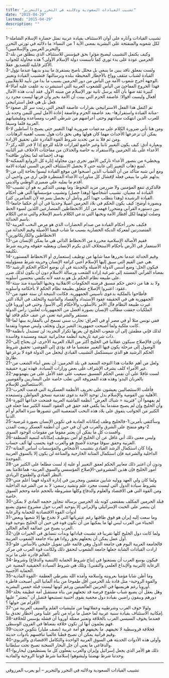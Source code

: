 ```yaml
---
title: "تشبيب القيادات السعودية ودلالته في التحرر والتحرير"
date: "2015-04-29"
lastmod: "2015-04-29"
description: ""
---
```





1-تشبيب القيادات وآثاره على أوان الاستئناف بقيادة عربية تمثل حضارة الإسلام الشاملة لكل شعوبه والمنفتحة على البشرية بمعنى الأية 1 من النساء: ما دلالته في ثورتي التحرر والتحرير العربيين والإسلاميين؟  
2-وكيف يكتمل التشبيب ليصبح مؤثرا بحق فيؤسس للاستئناف الذي ينطلق من بلد الحرمين عودة على بدء ثوري كما تأسست دولة الإسلام الأولى؟ هذه محاولة للجواب الأكثر قابلية للتصديق عقلا.  
3-ولست بمعلق ناقد يبين ما ينبغي بل محلل ناصح يستقرئ ما يبدو بديهيا عندما تؤول القيادة لشباب مثقف وواع بالأخطار المحيطة ببلده وبرسالتها: فتشبيب القيادة وتغيير الوجهة أخرج شعوب الأمة من اليأس من دور الحرمين بسبب ما بدا من تأييد للانقلابيين.  
4-فهذا الخروج المفاجئ من اليأس للشعوب العربية التي استبشرت به علقت عليه آمالا كبيرة ثقة منها بأن الله يرسل ثانية نور الإسلام من منبته الأول. فقد أيدت هذه الآمال أفعال وليست أقوالا: عاصفة الحزم التي بينت أن الأمة بخير وأن فزتها ليست مجرد رد فعل بل هي فعل استراتيجي.  
5-ثم اكتمل هذا الفعل الاستراتيجي بقرارات عاصفة الفجر التي رتبت سر كل صمود -متانة القيادة واستقرارها- بعد عاصفة الحزم وعاصفة إعادة الأمل ليس لليمن وحده بل للعرب الذين انتهكت سيادتهم وحتى أعراضهم من شرطي الغرب ومساعده ومليشياتهم العربية قلما وسيفا.  
6-ومن هنا تأتي ضرورة الكلام على مدعمات ضرورية لهذا التغيير حتى يصبح ذا أساطين لا يمكن أن تزعزعها الأحداث مهما كان هولها وهي بحق ذات هول بسبب أهمية الرهانات. ومن ثم فلا بد من تحديد شروط القوة القادرة على تحقيق الإرادة.  
7-وبعبارة أدق: كيف يكون التغيير ثابتا وغير خاضع لقرارات قابلة للرجع إذا لا قدر الله ركز الأعداء على بلد الحرمين والاستفراد به خاصة والخذلان من مفاجئات الأحلاف غير الثابتة بهدف إخضاعه لما يتجاوز طاقته؟  
8-ويخطيء من يتصور الأعداء تاركين الأمور تجري دون محاولة إثارة كل الزوابع الممكنة لمنع ذهاب التغيير إلى غايته حتى لا يحصل الاستئناف العربي السني لقيادة الامة.  
9-ومع أني شبه متأكد من أن الشباب الذين أصبحوا في موقع القيادة ليسوا بحاجة إلى من يدلهم على ما ينبغي فعله لإفشال كل مناورات الأعداء المنتظرة فإني أرى من واجبي أن أقدم ما يمليه علي ضميري الوطني والديني.  
10-فالذكرى تنفع المؤمنين ولا ضررمن مزيد التحوط: وما يهمنى التذكير به هو أن تشبيب القيادة له معنيان. تشبيب أشخاصها (وهذا حصل) وتشبيب مؤسساتها التي هي أحكام القيادة الرشيدة (وهذا يتطلب جهدا أكبر ونأمل أن يحصل بسرعة لأن المتآمرين كثر).  
11-وبصورة أوضح: كيف يكون الحكم في بلاد الحرمين أصيلا وحديثا في آن أي حكما جامعا بين دستوره القرآني ومتحررا فهمه من آثار الانحطاطين المتصارعين اللذين لسوء الحظ وصلت لوثهما لكل أقطار الأمة ونخبها التي تدعي الكلام باسم الإسلام والتي تدعي الكلام باسم الحداثة.  
12-فكيف نحرر أحكام القيادة من صدام الحضارات الذي هو مرض النخب العربية المتصدرتين لمعركة الديكة الحضارية بسبب ما شاب قيمنا الأصيلة وقيم الحداثة من الانحطاطين والكاريكاتورين؟  
13-فقيم الأصالة الإسلامية محررة من الانحطاط الذاتي هي ما يمكن الإنسان من الاستعمار في الأرض بأحكام الاستخلاف الذي يكرم الإنسان ويعطيه حقوقه وحريته شرط تكليفه.  
14-وقيم الحداثة عندما نحررها مما شابها من توظيف إستعماري أو الانحطاط المستورد هي عين القيم التي سبق إليها الإسلام أعني كرامة الإنسان وحريته شرط مسؤوليته.  
15-فيكون الحل: وضع أسس الدولة الأصيلة والحديثة في آن بوضع أحكام الحكم الرشيد بمعناه القرآني المستند إلى شرعية إرادة الشعب ورسالة الاسلام دون أن يكون لذلك ضرر على طبيعة نظام الحكم بل هو يدعمه لأنه يكتفي بتحسين أسلوبه.  
16-ولا بد هنا من دحض حكم مسبق فرضته الحكومات الانقلابية ونخبها الفاسدة منذ ستة عقود: اعتبروا الإصلاح متعلق بطبيعة نظام الحكم لا بأحكامه وأسلوبه.  
17-فأطاحوا بالملكية بدعوى تأسيس الجمهورية. فكانت النتيجة أن ستة عقود من الجمهورية هي في الحقيقة عقود الاستبداد والفساد والفاشية والتخلف في البلاد التي غيرت طبيعة النظام فآل الأمر بالأسلوب والأحكام إلى الأسوأ. وحتى في أوروبا فإن الملكيات حققت مطالب الإنسان بصورة أفضل من الجمهوريات لعلتين: رأس الدولة مستقر والشرعية تغني عن عنف حكم فاقد لها.  
18-ففي تونس مثلا أو في مصر أو في العراق: تجارب سني تسمح لي بالمقارنة بينها لما كانت ملكية ولما أصبحت جمهورية: التغير نزول وتخلف وليس صعودا وتقدما.  
19-لذلك فإني مطمئن إلى أن شعوب الخليج لن يغريها تكرار التجربة: لن تستبدل بأنظمة ذات شرعية تاريخية أنظمة مخابراتية عنيفة ومستبدة وفاسدة.  
20-وإذن فالإصلاح سيكون عقلانيا في الخليج أكثر من البلاد العربية الأخرى. لن يحتاج إلى الوصول إلى مرحلة يكون فيها التغيير مقتضيا ما قد يؤدي إلى الفوضى: تحقيق شروط الحكم الرشيد هو الذي سيستكمل التشبيب القيادي ليجعل من الدولة قوة لا يزعزعها طارئ.  
21-ولعل من أهم علامات هذا التوجه السعيد في بلد الحرمين: أن بعض أبناء الشعب من غير الأمراء كلف بشرف الإشراف على بعض وزارات السيادة. فهذه ثورة حقيقية.  
22-لست غافلا على أن نفس الحكم المسبق سيعيب علي عقد الأمل على من يتهمونهم بالعربان البدو: وهذه هذه المعزوفة التي تغلب خاصة على اليساريين والقوميين الاستئصاليين للإسلام.  
23-فأغلب الاستئصاليين يعيشون على تخريف الأنظمة العسكرية التي قدمت الحرب الأهلية بين القومية والإسلام بدل توحيد الأمة بدعوى تقدمية تسحق المواطن وتستبعده.  
24-لم يفهموا أن “فترينة = شباك العرض” أنظمة الفاشية العربية فضحت خداعها الثورة وأن الخليج وإن لم يصبح متقدما بما يكفي فقد حقق في العقود الستة الكثير مما جعله في الكثير من الجوانب يتفوق على بلاد هذه النخب المتعصبة التي تتصورها سرة العالم أو أم الدنيا.  
25-وسأكتفي بأمرين:1-فالخليج وظف إمكاناته المادية في تكوين الإنسان بصورة مُرضية 2-وهو منفتح على الشرق والغرب في آن في حين أن أنظمة العسكر ريفت المدن وأفسدت كل ما يمكن أن يعتبر مقوما من مقومات الوجود السوي.  
26-وليس معنى ذلك أني غافل عن أن الخليج لو آمن بتوظيف إمكاناته لتنمية المنطقة العربية وحقق سوقا موحدة لأصبح هو والعرب قوة يحسب لها ألف حساب.  
27-وإذا كان استكمال الرشد القيادي بتشبيب الأشخاص والمؤسسات أساس المتانة الداخلية والشرعية فإن استكمال المتانة الخارجية والمناعة لن يكون إلا بالسوق العربية الموحدة.  
28-ودون أن اعتبر ذلك معايير الحكم لعمق التغيير أو عليه إذ لست مطلعا على الكثير من أمور الخليج فإن هذين المشروعين-الإصلاح المؤسسي والسوق العربية- هماعلامتا بعد النظر القيادي والطموح الريادي.  
29-ولما كان ولي العهد ووليه شابين مثقفين ومجربين في إدارة الدولة فهما أعلم مني بشروط سيادة الدول التي ليست مجرد علم ونشيد رسمي: لا بد من الشرعية الداخلية ومن القوة التي هي الاقتصاد والعلوم والدفاع وكلها مشروطة بالحجم عامة وحجم السوق خاصة.  
30-فبلد الحرمين المكلف بمقتضى كونه بلد الحرمين برسالة تتجاوز حجمه المادي لا يمكن ان ينتصر على الخبث الإسرائيلي والإيراني إلا بتوحيد العرب حول مشروع تنموي يصنع أدوات القوة الاقتصادية للحماية والرعاية  
31-وما سعت إليه إيران هو فوق طاقتها رغم عنترياتها التي لا تخدع بها إلا شعبها وبعض الجبناء من العرب ليس لها ما يمكنها من أن تكون قوة في حين أن الخليج بتوحيد قوة العرب يصبح من عمالقة العالم الحالي.  
32-ولما كانت دول الخليج كلها تقريبا قد تشببت قياداتها وبدأت تتسابق في الخيرات فإن أول عمل يمكن أن يجعلهم بحق روادا هو بناء جامعة الشعوب العربية.  
33-فالجامعة العربية اليوم هي جامعة الدول وهي قائمة على تمويل خليجي بالأساس. فلو ارادت القيادات الشابة جعلها جامعة الشعوب لتحقق ذلك ولكانت قوة العرب في مركز العالم قادرة على ما تريد.  
34-فيكون بوسع العرب أن يستغنوا في إنتاج شروط الحماية (التنمية والدفاع) وشروط الرعاية (التربية والإبداع العلمي والتقني): وتلك هي شروط السيادة الحقيقية المغنية عن الحماية الأجنبية.  
35-وما أظن شابا مؤمنا بعروبته وإسلامه وأمده الله بشرطي العظمة -القوة المادية والقوة الروحية- مثل قادة بلد الحرمين أقل طموحا من بناة ألمانيا التي أصبحت قاطرة أوروبا رغم هزيمتيها في الحربين العالميتين ورغم كونها ليست قبلة خمس البشرية.  
36-وهل يعقل أن يضيع شباب طموح فرصة قد تجعلهم من بناة مستقبل أمة عظيمة يخلد دورهم ويبقون راضين بقيادة دول محمية بقوى أجنبية تستتبعها فتقبل أن “يتعنتر” عليها الأقزام من حولها ؟  
37-ولولا خوف الغرب وشرطييه وعملائهما من مليشيات القلم والسيف العربية من إمكانية الاستئناف بقيادة سنية عربية لما حصل ما نراه من تآمر علينا ومن أخطار تحدق بنا.  
38-فعندما يخوف السيسي الغرب بالخلافة وتعتبر ممثلة أوروبا أن فشله يؤسس للخلافة فهم يعلمون أنها لن تكون خلافة بمعناها في القرون الوسطى.  
39-فخلافة قروسطية لا تخيفهم. ما يخيفهم هو أمة عربية (نصف مليار) بتكوين حديث وقيم قرآنية يمكن أن تصبح قطبا عالميا تنافسهم بأدوات حديثة.  
40-وأولى هذه الأدوات الحديثة هي السوق العربية الواحدة والتكامل الاقتصادي والتربوي والدفاعي ما يعني أن جل البحار السخنة تصبح تحت سلطاننا.  
41-ذلك هو الأمر الذي يجعل إسرائيل وإيران والغرب يفعلون كل ما يستطيعون ليحاربوا وحدتنا شرط نهضتنا وليشوهوا إسلامنا شرط قوتنا الروحية والمادية.

---

تشبيب القيادات السعودية ودلالته في التحرر والتحرير – أبو يعرب المرزوقي

###